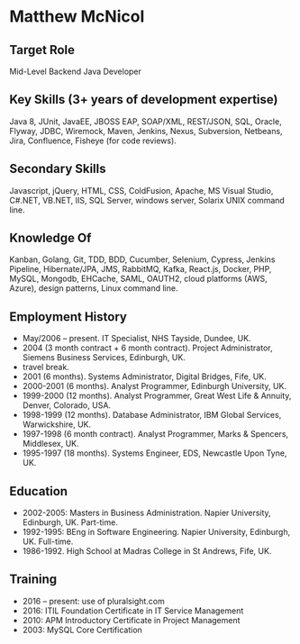 
# Matthew McNicol

## Target Role
Mid-Level Backend Java Developer

## Key Skills (3+ years of development expertise)
Java 8, JUnit, JavaEE, JBOSS EAP, SOAP/XML, REST/JSON, SQL, Oracle, Flyway, JDBC, Wiremock, Maven, Jenkins, Nexus, Subversion, Netbeans, Jira, Confluence, Fisheye (for code reviews).

## Secondary Skills
Javascript, jQuery, HTML, CSS, ColdFusion, Apache, MS Visual Studio, C#.NET, VB.NET, IIS, SQL Server, windows server, Solarix UNIX command line.

## Knowledge Of
Kanban, Golang, Git, TDD, BDD, Cucumber, Selenium, Cypress, Jenkins Pipeline, Hibernate/JPA, JMS, RabbitMQ, Kafka, React.js, Docker, PHP, MySQL, Mongodb, EHCache, SAML, OAUTH2, cloud platforms (AWS, Azure), design patterns, Linux command line.

## Employment History 
* May/2006 – present. IT Specialist, NHS Tayside, Dundee, UK.
* 2004 (3 month contract + 6 month contract). Project Administrator, Siemens Business Services, Edinburgh, UK.
* travel break.
* 2001 (6 months). Systems Administrator, Digital Bridges, Fife, UK.
* 2000-2001 (6 months). Analyst Programmer, Edinburgh University, UK.
* 1999-2000 (12 months). Analyst Programmer, Great West Life & Annuity, Denver, Colorado, 
USA.
* 1998-1999 (12 months). Database Administrator, IBM Global Services, Warwickshire, UK.
* 1997-1998 (6 month contract). Analyst Programmer, Marks & Spencers, Middlesex, UK.
* 1995-1997 (18 months). Systems Engineer, EDS, Newcastle Upon Tyne, UK.

## Education 
* 2002-2005: Masters in Business Administration. Napier University, Edinburgh, UK. Part-time. 
* 1992-1995: BEng in Software Engineering. Napier University, Edinburgh, UK. Full-time. 
* 1986-1992. High School at Madras College in St Andrews, Fife, UK.

## Training 
* 2016 – present: use of pluralsight.com 
* 2016: ITIL Foundation Certificate in IT Service Management 
* 2010: APM Introductory Certificate in Project Management 
* 2003: MySQL Core Certification
